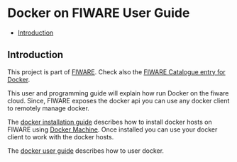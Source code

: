 # Docker on FIWARE User Guide
* [Introduction](#introduction)

## Introduction
This project is part of [FIWARE](http://www.fiware.org). Check also the [FIWARE Catalogue entry for Docker](http://catalogue.fiware.org/enablers/Docker).

This user and programming guide will explain how run Docker on the fiware cloud. Since, FIWARE exposes the docker api you can use any docker client to remotely manage docker.  


The [docker installation guide](./install.md) describes how to install docker hosts on FIWARE using [Docker Machine](https://docs.docker.com/machine/). Once installed you can use your docker client to work with the docker hosts. 

The [docker user guide](https://docs.docker.com/userguide/) describes how to user docker.

